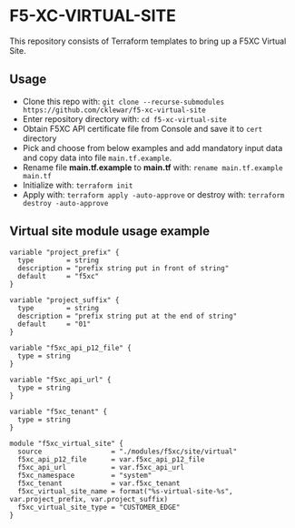 # F5-XC-VIRTUAL-SITE
This repository consists of Terraform templates to bring up a F5XC Virtual Site.

## Usage

- Clone this repo with: `git clone --recurse-submodules https://github.com/cklewar/f5-xc-virtual-site`
- Enter repository directory with: `cd f5-xc-virtual-site`
- Obtain F5XC API certificate file from Console and save it to `cert` directory
- Pick and choose from below examples and add mandatory input data and copy data into file `main.tf.example`.
- Rename file __main.tf.example__ to __main.tf__ with: `rename main.tf.example main.tf`
- Initialize with: `terraform init`
- Apply with: `terraform apply -auto-approve` or destroy with: `terraform destroy -auto-approve`

## Virtual site module usage example

````hcl
variable "project_prefix" {
  type        = string
  description = "prefix string put in front of string"
  default     = "f5xc"
}

variable "project_suffix" {
  type        = string
  description = "prefix string put at the end of string"
  default     = "01"
}

variable "f5xc_api_p12_file" {
  type = string
}

variable "f5xc_api_url" {
  type = string
}

variable "f5xc_tenant" {
  type = string
}

module "f5xc_virtual_site" {
  source                 = "./modules/f5xc/site/virtual"
  f5xc_api_p12_file      = var.f5xc_api_p12_file
  f5xc_api_url           = var.f5xc_api_url
  f5xc_namespace         = "system"
  f5xc_tenant            = var.f5xc_tenant
  f5xc_virtual_site_name = format("%s-virtual-site-%s", var.project_prefix, var.project_suffix)
  f5xc_virtual_site_type = "CUSTOMER_EDGE"
}
````